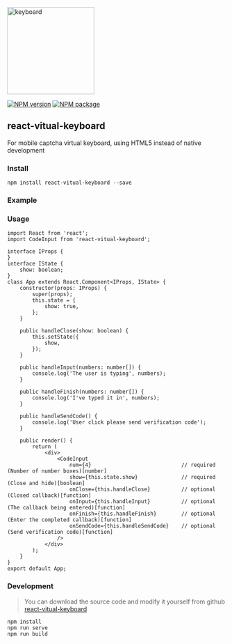 <img width="200" src="http://qzruncode.github.io/image/example.png" alt="keyboard" >

[![NPM version](https://img.shields.io/npm/v/react-vitual-keyboard.svg)](https://www.npmjs.com/package/react-vitual-keyboard)
[![NPM package](https://img.shields.io/npm/dy/react-vitual-keyboard.svg)](https://www.npmjs.com/package/react-vitual-keyboard)

## react-vitual-keyboard

For mobile captcha virtual keyboard, using HTML5 instead of native development

### Install
```
npm install react-vitual-keyboard --save
```

### Example

### Usage
```
import React from 'react';
import CodeInput from 'react-vitual-keyboard';

interface IProps {
}
interface IState {
    show: boolean;
}
class App extends React.Component<IProps, IState> {
    constructor(props: IProps) {
        super(props);
        this.state = {
            show: true,
        };
    }

    public handleClose(show: boolean) {
        this.setState({
            show,
        });
    }

    public handleInput(numbers: number[]) {
        console.log('The user is typing', numbers);
    }

    public handleFinish(numbers: number[]) {
        console.log('I've typed it in', numbers);
    }

    public handleSendCode() {
        console.log('User click please send verification code');
    }

    public render() {
        return (
            <div>
                <CodeInput
                    num={4}                             // required (Number of number boxes)[number]
                    show={this.state.show}              // required (Close and hide)[boolean]
                    onClose={this.handleClose}          // optional (Closed callback)[function]
                    onInput={this.handleInput}          // optional (The callback being entered)[function]
                    onFinish={this.handleFinish}        // optional (Enter the completed callback)[function]
                    onSendCode={this.handleSendCode}    // optional (Send verification code)[function]
                />
            </div>
        );
    }
}
export default App;
```

### Development
> You can download the source code and modify it yourself from github [react-vitual-keyboard](https://github.com/qzruncode/react-vitual-keyboard)

```
npm install
npm run serve
npm run build
```